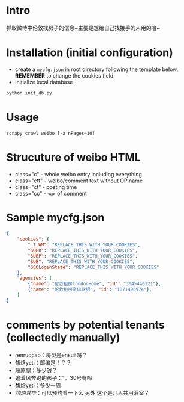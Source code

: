 # Intro
抓取微博中伦敦找房子的信息~主要是想给自己找接手的人用的哈~

# Installation (initial configuration)
- create a `mycfg.json` in root directory following the template below.
**REMEMBER** to change the cookies field.
- initialize local database
```sh
python init_db.py
```

# Usage
```sh
scrapy crawl weibo [-a nPages=10]
```

# Strucuture of weibo HTML
- class="c"     - whole weibo entry including everything
- class="ctt"   - weibo/comment text without OP name
- class="ct"    - posting time
- class="cc"    - `<a>` of comment

# Sample mycfg.json
```json
{
    "cookies": {
        "_T_WM": "REPLACE_THIS_WITH_YOUR_COOKIES",
        "SUHB": "REPLACE_THIS_WITH_YOUR_COOKIES",
        "SUBP": "REPLACE_THIS_WITH_YOUR_COOKIES",
        "SUB": "REPLACE_THIS_WITH_YOUR_COOKIES",
        "SSOLoginState": "REPLACE_THIS_WITH_YOUR_COOKIES"
    },
    "agencies": [
        {"name": "伦敦租房LondonHome", "id": "3045446321"},
        {"name": "伦敦租房资讯快报", "id": "1871496974"},
    ]
}
```

# comments by potential tenants (collectedly manually)
- renruocao：房型是ensuit吗？
- 馥焓yeti：邮编是！？？
- 藤原腿：多少钱？
- 追着风奔跑的孩子：1，30号有吗
- 馥焓yeti：多少一周
- _灼灼其华_：可以预约看一下么 另外 这个是几人共用浴室？
